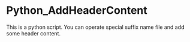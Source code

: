 # Python_AddHeaderContent
This is a python script. You can operate special suffix name file and add some header content.

